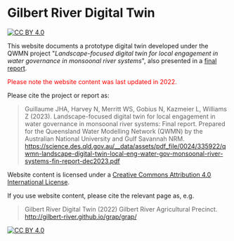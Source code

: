 # Gilbert River Digital Twin

[![CC BY 4.0][cc-by-shield]][cc-by]

This website documents a prototype digital twin developed under the QWMN project "<i>Landscape-focused digital twin for local engagement in water governance in monsoonal river systems</i>", also presented in a <a href="https://science.desi.qld.gov.au/__data/assets/pdf_file/0024/335922/qwmn-landscape-digital-twin-local-eng-water-gov-monsoonal-river-systems-fin-report-dec2023.pdf" target="_blank">final report</a>. 

<span style="color:red">Please note the website content was last updated in 2022.</span>

Please cite the project or report as:

> Guillaume JHA, Harvey N, Merritt WS, Gobius N, Kazmeier L, Williams Z (2023). Landscape-focused digital twin for local engagement in water governance in monsoonal river systems: Final report. Prepared for the Queensland Water Modelling Network (QWMN) by the Australian National University and Gulf Savannah NRM. https://science.des.qld.gov.au/__data/assets/pdf_file/0024/335922/qwmn-landscape-digital-twin-local-eng-water-gov-monsoonal-river-systems-fin-report-dec2023.pdf

Website content is licensed under a [Creative Commons Attribution 4.0 International License][cc-by].

If you use website content, please cite the relevant page as, e.g.

> Gilbert River Digital Twin (2022) Gilbert River Agricultural Precinct. http://gilbert-river.github.io/grap/grap/

[![CC BY 4.0][cc-by-image]][cc-by]

[cc-by]: http://creativecommons.org/licenses/by/4.0/
[cc-by-image]: https://i.creativecommons.org/l/by/4.0/88x31.png
[cc-by-shield]: https://img.shields.io/badge/License-CC%20BY%204.0-lightgrey.svg
